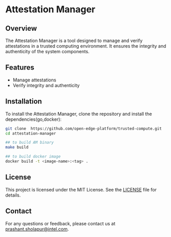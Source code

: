 # Attestation Manager

## Overview
The Attestation Manager is a tool designed to manage and verify attestations in a trusted computing environment. It ensures the integrity and authenticity of the system components.

## Features
- Manage attestations
- Verify integrity and authenticity 

## Installation
To install the Attestation Manager, clone the repository and install the dependencies(go,docker):

```sh
git clone  https://github.com/open-edge-platform/trusted-compute.git
cd attestation-manager

## to build AM binary 
make build

## to build docker image
docker build -t <image-name>:<tag> .
```

## License
This project is licensed under the MIT License. See the [LICENSE](LICENSE) file for details.

## Contact
For any questions or feedback, please contact us at prashant.sholapur@intel.com.
